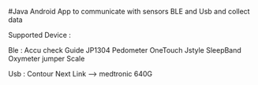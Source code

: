 #Java Android App to communicate with sensors BLE and Usb and collect data 

Supported Device : 

Ble :
Accu check Guide 
JP1304 Pedometer
OneTouch
Jstyle SleepBand
Oxymeter jumper 
Scale

Usb :
Contour Next Link --> medtronic 640G
